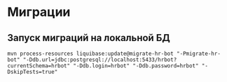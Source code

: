 # Миграции
## Запуск миграций на локальной БД

```shell
mvn process-resources liquibase:update@migrate-hr-bot "-Pmigrate-hr-bot" "-Ddb.url=jdbc:postgresql://localhost:5433/hrbot?currentSchema=hrbot" "-Ddb.login=hrbot" "-Ddb.password=hrbot" "-DskipTests=true"
```